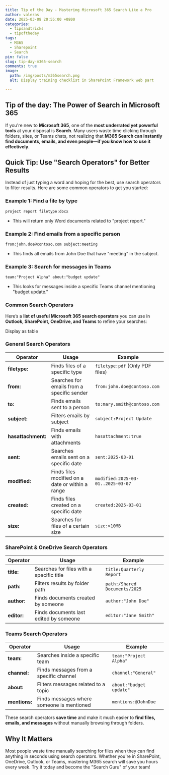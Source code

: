 ```yaml
---
title: Tip of the Day - Mastering Microsoft 365 Search Like a Pro
author: valeras
date: 2025-03-08 20:55:00 +0800
categories:
  - tipsandtricks
  - tipoftheday
tags:
  - M365
  - Sharepoint
  - Search
pin: false
slug: tip-day-m365-search
comments: true
image: 
  path: /img/posts/m365search.png
  alt: Display training checklist in SharePoint Framework web part

---
```


## Tip of the day: The Power of Search in Microsoft 365

If you're new to **Microsoft 365**, one of the **most underrated yet powerful tools** at your disposal is **Search**. Many users waste time clicking through folders, sites, or Teams chats, not realizing that **M365 Search can instantly find documents, emails, and even people—if you know how to use it effectively**.

## Quick Tip: Use "Search Operators" for Better Results
Instead of just typing a word and hoping for the best, use search operators to filter results. Here are some common operators to get you started:

### Example 1: Find a file by type

```
project report filetype:docx
```

- This will return only Word documents related to "project report."

### Example 2: Find emails from a specific person

```
from:john.doe@contoso.com subject:meeting
```

- This finds all emails from John Doe that have "meeting" in the subject.

### Example 3: Search for messages in Teams

```
team:"Project Alpha" about:"budget update"
```

- This looks for messages inside a specific Teams channel mentioning "budget update."

### Common Search Operators

Here’s a **list of useful Microsoft 365 search operators** you can use in **Outlook, SharePoint, OneDrive, and Teams** to refine your searches:


Display as table



### **General Search Operators**


| Operator | Usage | Example |
|----------|-------|---------|
| **filetype:** | Finds files of a specific type | `filetype:pdf` (Only PDF files) |
| **from:** | Searches for emails from a specific sender | `from:john.doe@contoso.com` |
| **to:** | Finds emails sent to a person | `to:mary.smith@contoso.com` |
| **subject:** | Filters emails by subject | `subject:Project Update` |
| **hasattachment:** | Finds emails with attachments | `hasattachment:true` |
| **sent:** | Searches emails sent on a specific date | `sent:2025-03-01` |
| **modified:** | Finds files modified on a date or within a range | `modified:2025-03-01..2025-03-07` |
| **created:** | Finds files created on a specific date | `created:2025-03-01` |
| **size:** | Searches for files of a certain size | `size:>10MB` |



### **SharePoint & OneDrive Search Operators**


| Operator | Usage | Example |
|----------|-------|---------|
| **title:** | Searches for files with a specific title | `title:Quarterly Report` |
| **path:** | Filters results by folder path | `path:/Shared Documents/2025` |
| **author:** | Finds documents created by someone | `author:"John Doe"` |
| **editor:** | Finds documents last edited by someone | `editor:"Jane Smith"` |



### **Teams Search Operators**


| Operator | Usage | Example |
|----------|-------|---------|
| **team:** | Searches inside a specific team | `team:"Project Alpha"` |
| **channel:** | Finds messages from a specific channel | `channel:"General"` |
| **about:** | Filters messages related to a topic | `about:"budget update"` |
| **mentions:** | Finds messages where someone is mentioned | `mentions:@JohnDoe` |



These search operators **save time** and make it much easier to **find files, emails, and messages** without manually browsing through folders. 

## Why It Matters

Most people waste time manually searching for files when they can find anything in seconds using search operators. Whether you're in SharePoint, OneDrive, Outlook, or Teams, mastering M365 search will save you hours every week.
Try it today and become the "Search Guru" of your team! 
